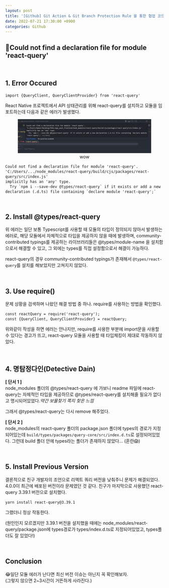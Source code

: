 ```yaml
---
layout: post
title: '[Github] Git Action & Git Branch Protection Rule 을 통한 협업 코드 관리!'
date: 2022-07-21 17:30:00 +0900
categories: Github
---
```


## 🚨Could not find a declaration file for module 'react-query'

<br/>

## 1. Error Occured

```
import {QueryClient, QueryClientProvider} from 'react-query'
```
React Native 프로젝트에서 API 상태관리를 위해 react-query를 설치하고 모듈을 임포트하는데 다음과 같은 에러가 발생했다.


<figure>
  <img width=500 src='/assets/img/react-query-2.png' alt='action'>
  <figcaption style="text-align: center;">wow</figcaption>
</figure>

```
Could not find a declaration file for module 'react-query'.
'C:/Users/.../node_modules/react-query/build/cjs/packages/react-query/src/index.js'
implicitly has an 'any' type.
  Try `npm i --save-dev @types/react-query` if it exists or add a new declaration (.d.ts) file containing `declare module 'react-query';`
```

<br/>

## 2. Install @types/react-query 

위 에러는 일단 보통 Typescript를 사용할 때 모듈의 타입이 정의되지 않아서 발생하는 에러로, 해당 모듈에서 자체적으로 타입을 제공하지 않을 때에 발생하며, community-contributed typings를 제공하는 라이브러리들은 @types/module-name 을 설치함으로서 해결할 수 있고, 그 외에는 types를 직접 설정함으로서 해결이 가능하다.

react-query의 경우 community-contributed typings가 존재해서 `@types/react-query`를 설치를 해보았지만 고쳐지지 않았다.

<br/>

## 3. Use require()

문제 상황을 검색하며 나왔던 해결 방법 중 하나. require를 사용하는 방법을 확인했다.

```
const reactQuery = require('react-query');
const {QueryClient, QueryClientProvider} = reactQuery;
```

위와같이 작성을 하면 에러는 안나지만, require를 사용한 부분에 import문을 사용할 수 있다는 경고가 뜨고,
react-query 모듈을 사용할 때 타입체킹이 제대로 작동하지 않았다.

<br/>

## 4. 명탐정다인(Detective Dain)

**[ 단서 1 ]**  
node_modules 폴더의 @types/react-query 에 가보니 readme 파일에 react-query는 자체적인 타입을 제공하므로 @types/react-query를 설치해줄 필요가 없다고 명시되어있었다._약간 보물찾기 쪽지 찾은 느낌_

그래서 @types/react-query는 다시 remove 해주었다.

**[ 단서 2 ]**  
node_modules의 react-query 폴더의 package.json 폴더에 types의 경로가 지정되어있는데 `build/types/packages/query-core/src/index.d.ts`로 설정되어있었다. 그런데 build 폴더 안에 types라는 폴더가 존재하지 않았다... (혼란😱)

<br/>

## 5. Install Previous Version

결론적으로 친구 개발자의 조언으로 리액트 쿼리 버전을 낮춰주니 문제가 해결되었다. 4.0.0이 최근에 배포된 버전이라 문제였던 것 같다. 친구가 마지막으로 사용했던 react-query 3.39.1 버전으로 설치했다.

```
yarn install react-query@3.39.1
```

그랬더니 정상 작동한다.

(원인인지 모르겠지만 3.39.1 버전을 설치했을 때에는 node_modules/react-query/package.json에 types경로가 types/index.d.ts로 지정되어있었고, types폴더도 잘 있었다!)

<br/>

## Conclusion

😂일단 모듈 에러가 난다면 최신 버전 이슈는 아닌지 꼭 확인해보자.  
(그렇지 않으면 2~3시간이 거뜬하게 사라진다.)